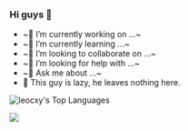 ### Hi guys 👋


- ~🔭 I’m currently working on ...~
- ~🌱 I’m currently learning ...~
- ~👯 I’m looking to collaborate on ...~
- ~🤔 I’m looking for help with ...~
- ~💬 Ask me about ...~
- 🤖 This guy is lazy, he leaves nothing here.

![leocxy's Top Languages](https://github-readme-stats.vercel.app/api/top-langs/?username=leocxy&theme=calm&show_icons=true&hide_border=true&layout=compact)

[<img src="https://img.shields.io/badge/shopify-8DB543?style=for-the-badge&logo=Shopify&logoColor=white" />](https://www.credly.com/badges/0cb7f33a-7ca4-4770-8796-450829fc6450/public_url)
